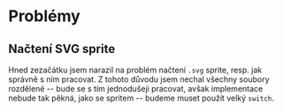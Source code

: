 # Problémy

## Načtení SVG sprite
Hned zezačátku jsem narazil na problém načtení `.svg` sprite, resp. jak správně s ním pracovat.
Z tohoto důvodu jsem nechal všechny soubory rozdělené -- bude se s tím jednodušeji pracovat, avšak
implementace nebude tak pěkná, jako se spritem -- budeme muset použít velký `switch`.